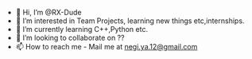 - 👋 Hi, I’m @RX-Dude
- 👀 I’m interested in Team Projects, learning new things etc,internships.
- 🌱 I’m currently learning C++,Python etc.
- 💞️ I’m looking to collaborate on ??
- 📫 How to reach me - Mail me at negi.ya.12@gmail.com

<!---
RX-Dude/RX-Dude is a ✨ special ✨ repository because its `README.md` (this file) appears on your GitHub profile.
You can click the Preview link to take a look at your changes.
--->

